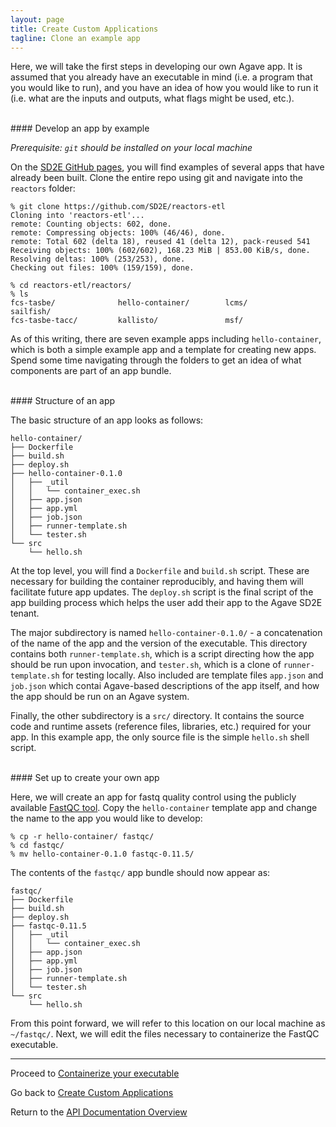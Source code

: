 ```yaml
---
layout: page
title: Create Custom Applications
tagline: Clone an example app
---
```


Here, we will take the first steps in developing our own Agave app. It is assumed
that you already have an executable in mind (i.e. a program that you would like
to run), and you have an idea of how you would like to run it (i.e. what are the
inputs and outputs, what flags might be used, etc.).

<br>
#### Develop an app by example

*Prerequisite: `git` should be installed on your local machine*

On the [SD2E GitHub pages](https://github.com/SD2E/reactors-etl),
you will find examples of several apps that have already
been built. Clone the entire repo using git and navigate into the `reactors` folder:
```
% git clone https://github.com/SD2E/reactors-etl
Cloning into 'reactors-etl'...
remote: Counting objects: 602, done.
remote: Compressing objects: 100% (46/46), done.
remote: Total 602 (delta 18), reused 41 (delta 12), pack-reused 541
Receiving objects: 100% (602/602), 168.23 MiB | 853.00 KiB/s, done.
Resolving deltas: 100% (253/253), done.
Checking out files: 100% (159/159), done.

% cd reactors-etl/reactors/
% ls
fcs-tasbe/              hello-container/        lcms/                   sailfish/
fcs-tasbe-tacc/         kallisto/               msf/
```

As of this writing, there are seven example apps including `hello-container`,
which is both a simple example app and a template for creating new apps. Spend
some time navigating through the folders to get an idea of what components are
part of an app bundle.

<br>
#### Structure of an app

The basic structure of an app looks as follows:
```
hello-container/
├── Dockerfile
├── build.sh
├── deploy.sh
├── hello-container-0.1.0
│   ├── _util
│   │   └── container_exec.sh
│   ├── app.json
│   ├── app.yml
│   ├── job.json
│   ├── runner-template.sh
│   └── tester.sh
└── src
    └── hello.sh
```

At the top level, you will find a `Dockerfile` and `build.sh` script. These are
necessary for building the container reproducibly, and having them will facilitate
future app updates. The `deploy.sh` script is the final script of the app building
process which helps the user add their app to the Agave SD2E tenant.

The major subdirectory is named `hello-container-0.1.0/` - a concatenation of the
name of the app and the version of the executable. This directory contains both
`runner-template.sh`, which is a script directing how the app should be run upon
invocation, and `tester.sh`, which is a clone of `runner-template.sh` for testing
locally. Also included are template files `app.json` and `job.json` which contai
Agave-based descriptions of the app itself, and how the app should be run on an
Agave system.

Finally, the other subdirectory is a `src/` directory. It contains the source
code and runtime assets (reference files, libraries, etc.) required for your app.
In this example app, the only source file is the simple `hello.sh` shell script.


<br>
#### Set up to create your own app

Here, we will create an app for fastq quality control using the publicly available
[FastQC tool](https://www.bioinformatics.babraham.ac.uk/projects/fastqc/).
Copy the `hello-container` template app and change the name to the app you would
like to develop:
```
% cp -r hello-container/ fastqc/
% cd fastqc/
% mv hello-container-0.1.0 fastqc-0.11.5/
```

The contents of the `fastqc/` app bundle should now appear as:
```
fastqc/
├── Dockerfile
├── build.sh
├── deploy.sh
├── fastqc-0.11.5
│   ├── _util
│   │   └── container_exec.sh
│   ├── app.json
│   ├── app.yml
│   ├── job.json
│   ├── runner-template.sh
│   └── tester.sh
└── src
    └── hello.sh
```

From this point forward, we will refer to this location on our local machine
as `~/fastqc/`. Next, we will edit the files necessary to containerize the FastQC
executable.


---
Proceed to [Containerize your executable](03.old_create_app_02.md)

Go back to [Create Custom Applications](03.old_create_app.md)

Return to the [API Documentation Overview](../index.md)
